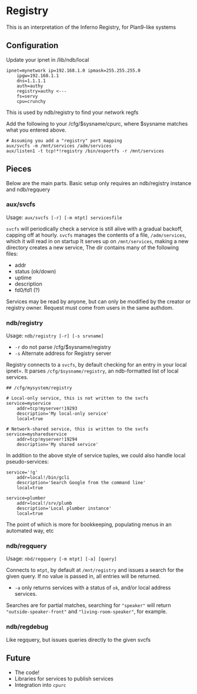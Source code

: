 # Registry

This is an interpretation of the Inferno Registry, for Plan9-like systems

## Configuration

Update your ipnet in /lib/ndb/local
```
ipnet=mynetwork ip=192.168.1.0 ipmask=255.255.255.0
    ipgw=192.168.1.1
    dns=1.1.1.1
    auth=authy
    registry=authy <---
    fs=servy
    cpu=crunchy
```

This is used by ndb/registry to find your network regfs

Add the following to your /cfg/$sysname/cpurc, where $sysname matches what you entered above.

```
# Assuming you add a "registry" port mapping
aux/svcfs -m /mnt/services /adm/services
aux/listen1 -t tcp!*!registry /bin/exportfs -r /mnt/services
```
## Pieces

Below are the main parts. Basic setup only requires an ndb/registry instance and ndb/regquery

### aux/svcfs

Usage: `aux/svcfs [-r] [-m mtpt] servicesfile`

`svcfs` will periodically check a service is still alive with a gradual backoff, capping off at hourly.
`svcfs` manages the contents of a file, `/adm/services`, which it will read in on startup
It serves up on `/mnt/services`, making a new directory creates a new service,
The dir contains many of the following files: 
 - addr
 - status (ok/down)
 - uptime
 - description
 - fd0/fd1 (?)

Services may be read by anyone, but can only be modified by the creator or registry owner. Request must come from users in the same authdom.

### ndb/registry 

Usage: `ndb/registry [-r] [-s srvname]`
- `-r` do not parse /cfg/$sysname/registry
- `-s` Alternate address for Registry server

Registry connects to a `svcfs`, by default checking for an entry in your local ipnet=. 
It parses `/cfg/$sysname/registry`, an ndb-formatted list of local services. 

```
## /cfg/mysystem/registry

# Local-only service, this is not written to the svcfs
service=myservice
    addr=tcp!myserver!19293
    description='My local-only service'
    local=true

# Network-shared service, this is written to the svcfs
service=mysharedservice
    addr=tcp!myserver!19294
    description='My shared service'
```

In addition to the above style of service tuples, we could also handle local pseudo-services:

```
service='!g'
    addr=local!/bin/gcli
    description='Search Google from the command line'
    local=true

service=plumber
    addr=local!/srv/plumb
    description='Local plumber instance'
    local=true
```

The point of which is more for bookkeeping, populating menus in an automated way, etc

### ndb/regquery 
Usage: `nbd/regquery [-m mtpt] [-a] [query]`

Connects to `mtpt`, by default at `/mnt/registry` and issues a search for the given query. If no value is passed in, all entries will be returned.

- `-a` only returns services with a status of `ok`, and/or local address services.

Searches are for partial matches, searching for `"speaker"` will return `"outside-speaker-front"` and `"living-room-speaker"`, for example.

### ndb/regdebug
Like regquery, but issues queries directly to the given svcfs

## Future
- The code!
- Libraries for services to publish services
- Integration into `cpurc`
